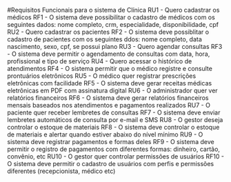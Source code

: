 #Requisitos Funcionais para o sistema de Clínica
RU1 - Quero cadastrar os médicos
RF1 - O sistema deve possibilitar o cadastro de médicos com os seguintes dados: nome completo, crm, especialidade, disponibilidade, cpf
RU2 - Quero cadastrar os pacientes
RF2 - O sistema deve possiblitar o cadastro de pacientes com os seguintes ddos: nome completo, data nascimento, sexo, cpf, se possui plano
RU3 - Quero agendar consultas
RF3 - O sistema deve permitir o agendamento de consultas com data, hora, profissional e tipo de serviço
RU4 - Quero acessar o histórico de atendimentos
RF4 - O sistema permitir que o médico registre e consulte prontuários eletrônicos
RU5 - O médico quer registrar prescrições eletrônicas com facilidade
RF5 - O sistema deve gerar receitas médicas eletrônicas em PDF com assinatura digital
RU6 - O administrador quer ver relatórios financeiros
RF6 - O sistema deve gerar relatórios financeiros mensais baseados nos atendimentos e pagamentos realizados
RU7 - O paciente quer receber lembretes de consultas
RF7 - O sistema deve enviar lembretes automáticos de consulta por e-mail e SMS
RU8 - O gestor deseja controlar o estoque de materiais
RF8 - O sistema deve controlar o estoque de materiais e alertar quando estiver abaixo do nível mínimo
RU9 - O sistema deve registrar pagamentos e formas deles
RF9 - O sistema deve permitir o registro de pagamentos com diferentes formas: dinheiro, cartão, convênio, etc
RU10 - O gestor quer controlar permissões de usuários
RF10 - O sistema deve permitir o cadastro de usuários com perfis e permissões diferentes (recepcionista, médico etc)
